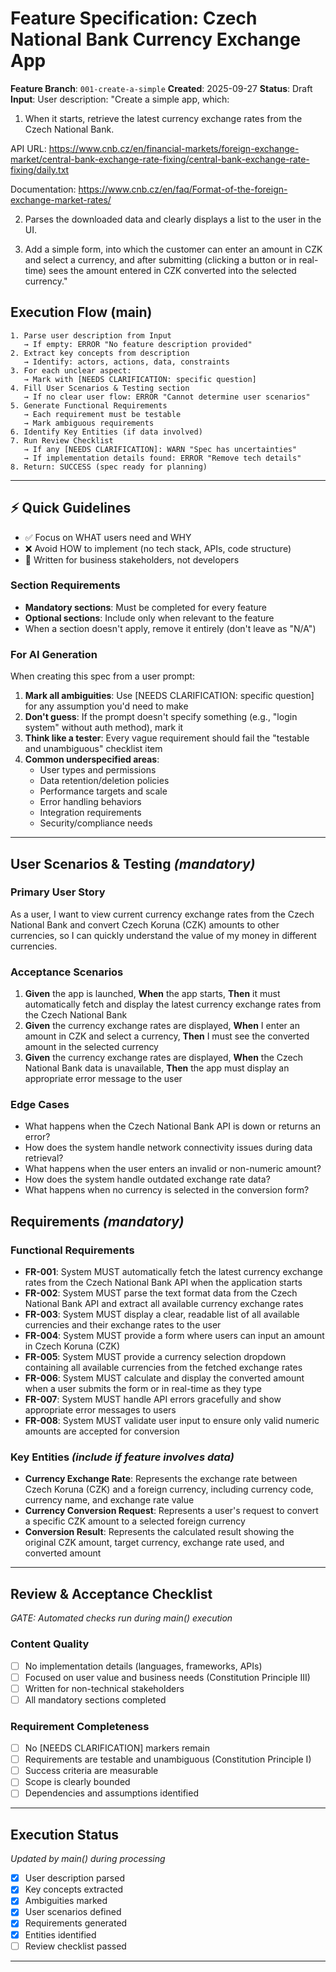 # Feature Specification: Czech National Bank Currency Exchange App

**Feature Branch**: `001-create-a-simple`
**Created**: 2025-09-27
**Status**: Draft
**Input**: User description: "Create a simple app, which:

1. When it starts, retrieve the latest currency exchange rates from the Czech National Bank.

API URL: https://www.cnb.cz/en/financial-markets/foreign-exchange-market/central-bank-exchange-rate-fixing/central-bank-exchange-rate-fixing/daily.txt

Documentation: https://www.cnb.cz/en/faq/Format-of-the-foreign-exchange-market-rates/

2. Parses the downloaded data and clearly displays a list to the user in the UI.

3. Add a simple form, into which the customer can enter an amount in CZK and select a currency, and after submitting (clicking a button or in real-time) sees the amount entered in CZK converted into the selected currency."

## Execution Flow (main)
```
1. Parse user description from Input
   → If empty: ERROR "No feature description provided"
2. Extract key concepts from description
   → Identify: actors, actions, data, constraints
3. For each unclear aspect:
   → Mark with [NEEDS CLARIFICATION: specific question]
4. Fill User Scenarios & Testing section
   → If no clear user flow: ERROR "Cannot determine user scenarios"
5. Generate Functional Requirements
   → Each requirement must be testable
   → Mark ambiguous requirements
6. Identify Key Entities (if data involved)
7. Run Review Checklist
   → If any [NEEDS CLARIFICATION]: WARN "Spec has uncertainties"
   → If implementation details found: ERROR "Remove tech details"
8. Return: SUCCESS (spec ready for planning)
```

---

## ⚡ Quick Guidelines
- ✅ Focus on WHAT users need and WHY
- ❌ Avoid HOW to implement (no tech stack, APIs, code structure)
- 👥 Written for business stakeholders, not developers

### Section Requirements
- **Mandatory sections**: Must be completed for every feature
- **Optional sections**: Include only when relevant to the feature
- When a section doesn't apply, remove it entirely (don't leave as "N/A")

### For AI Generation
When creating this spec from a user prompt:
1. **Mark all ambiguities**: Use [NEEDS CLARIFICATION: specific question] for any assumption you'd need to make
2. **Don't guess**: If the prompt doesn't specify something (e.g., "login system" without auth method), mark it
3. **Think like a tester**: Every vague requirement should fail the "testable and unambiguous" checklist item
4. **Common underspecified areas**:
   - User types and permissions
   - Data retention/deletion policies  
   - Performance targets and scale
   - Error handling behaviors
   - Integration requirements
   - Security/compliance needs

---

## User Scenarios & Testing *(mandatory)*

### Primary User Story
As a user, I want to view current currency exchange rates from the Czech National Bank and convert Czech Koruna (CZK) amounts to other currencies, so I can quickly understand the value of my money in different currencies.

### Acceptance Scenarios
1. **Given** the app is launched, **When** the app starts, **Then** it must automatically fetch and display the latest currency exchange rates from the Czech National Bank
2. **Given** the currency exchange rates are displayed, **When** I enter an amount in CZK and select a currency, **Then** I must see the converted amount in the selected currency
3. **Given** the currency exchange rates are displayed, **When** the Czech National Bank data is unavailable, **Then** the app must display an appropriate error message to the user

### Edge Cases
- What happens when the Czech National Bank API is down or returns an error?
- How does the system handle network connectivity issues during data retrieval?
- What happens when the user enters an invalid or non-numeric amount?
- How does the system handle outdated exchange rate data?
- What happens when no currency is selected in the conversion form?

## Requirements *(mandatory)*

### Functional Requirements
- **FR-001**: System MUST automatically fetch the latest currency exchange rates from the Czech National Bank API when the application starts
- **FR-002**: System MUST parse the text format data from the Czech National Bank API and extract all available currency exchange rates
- **FR-003**: System MUST display a clear, readable list of all available currencies and their exchange rates to the user
- **FR-004**: System MUST provide a form where users can input an amount in Czech Koruna (CZK)
- **FR-005**: System MUST provide a currency selection dropdown containing all available currencies from the fetched exchange rates
- **FR-006**: System MUST calculate and display the converted amount when a user submits the form or in real-time as they type
- **FR-007**: System MUST handle API errors gracefully and show appropriate error messages to users
- **FR-008**: System MUST validate user input to ensure only valid numeric amounts are accepted for conversion

### Key Entities *(include if feature involves data)*
- **Currency Exchange Rate**: Represents the exchange rate between Czech Koruna (CZK) and a foreign currency, including currency code, currency name, and exchange rate value
- **Currency Conversion Request**: Represents a user's request to convert a specific CZK amount to a selected foreign currency
- **Conversion Result**: Represents the calculated result showing the original CZK amount, target currency, exchange rate used, and converted amount

---

## Review & Acceptance Checklist
*GATE: Automated checks run during main() execution*

### Content Quality
- [ ] No implementation details (languages, frameworks, APIs)
- [ ] Focused on user value and business needs (Constitution Principle III)
- [ ] Written for non-technical stakeholders
- [ ] All mandatory sections completed

### Requirement Completeness
- [ ] No [NEEDS CLARIFICATION] markers remain
- [ ] Requirements are testable and unambiguous (Constitution Principle I)
- [ ] Success criteria are measurable
- [ ] Scope is clearly bounded
- [ ] Dependencies and assumptions identified

---

## Execution Status
*Updated by main() during processing*

- [x] User description parsed
- [x] Key concepts extracted
- [x] Ambiguities marked
- [x] User scenarios defined
- [x] Requirements generated
- [x] Entities identified
- [ ] Review checklist passed

---
